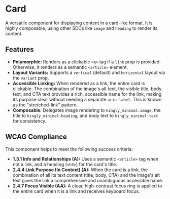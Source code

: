 # Card

A versatile component for displaying content in a card-like format. It is highly
composable, using other SDCs like `image` and `heading` to render its content.

## Features

- **Polymorphic:** Renders as a clickable `<a>` tag if a `link` prop is
  provided. Otherwise, it renders as a semantic `<article>` element.
- **Layout Variants:** Supports a `vertical` (default) and `horizontal` layout
  via the `variant` prop.
- **Accessible Linking:** When rendered as a link, the entire card is clickable.
  The combination of the image's alt text, the visible title, body text, and CTA
  text provides a rich, accessible name for the link, making its purpose clear
  without needing a separate `aria-label`. This is known as the "stretched-link"
  pattern.
- **Composable:** Delegates image rendering to `kingly_minimal:image`, the title
  to `kingly_minimal:heading`, and body text to `kingly_minimal:text` for
  consistency.

## WCAG Compliance

This component helps to meet the following success criteria:

- **1.3.1 Info and Relationships (A):** Uses a semantic `<article>` tag when not
  a link, and a heading (`<h3>`) for the card's title.
- **2.4.4 Link Purpose (In Context) (A):** When the card is a link, the
  combination of all its text content (title, body, CTA) and the image's alt
  text gives the link a comprehensive and unambiguous accessible name.
- **2.4.7 Focus Visible (AA):** A clear, high-contrast focus ring is applied to
  the entire card when it is a link and receives keyboard focus.
